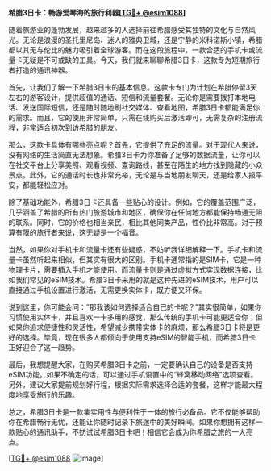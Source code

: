 **希腊3日卡：畅游爱琴海的旅行利器[[TG💪+ @esim1088](https://t.me/s/esim1088)]**

随着旅游业的蓬勃发展，越来越多的人选择前往希腊感受其独特的文化与自然风光。无论是浪漫的圣托里尼岛、迷人的雅典卫城，还是宁静的米科诺斯小镇，希腊都以其无与伦比的魅力吸引着全球游客。而在这段旅程中，一款合适的手机卡或流量卡无疑是不可或缺的工具。今天，我们就来聊聊希腊3日卡，这款专为短期旅行者打造的通讯神器。

首先，让我们了解一下希腊3日卡的基本信息。这款卡专门为计划在希腊停留3天左右的游客设计，提供超值的通话、短信和流量套餐。无论你是需要拨打本地电话、发送国际短信，还是随时随地刷社交媒体、查看地图，希腊3日卡都能满足你的需求。而且，它的使用非常简单，只需在线购买后激活即可，无需复杂的注册流程，非常适合初次到访希腊的朋友。

那么，这款卡具体有哪些亮点呢？首先，它提供了充足的流量。对于现代人来说，没有网络的生活简直无法想象。希腊3日卡为你准备了足够的数据流量，让你可以在社交平台上分享美照、观看视频、查询路线，甚至在陌生的地方找到隐藏的小众景点。此外，它的通话时长也非常充裕，无论是与当地朋友聊天，还是给家人报平安，都能轻松应对。

除了基础功能外，希腊3日卡还具备一些贴心的设计。例如，它的覆盖范围广泛，几乎涵盖了希腊的所有热门旅游城市和地区，确保你在任何地方都能保持畅通无阻的联系。同时，它的价格也相当亲民，相比其他同类产品，性价比非常高。对于预算有限的旅行者来说，这无疑是一个福音。

当然，如果你对手机卡和流量卡还有些疑惑，不妨听我详细解释一下。手机卡和流量卡虽然听起来相似，但其实有很大的区别。手机卡通常指的是SIM卡，它是一种物理卡片，需要插入手机才能使用。而流量卡则是通过虚拟方式实现数据连接，比如我们常见的eSIM技术。希腊3日卡采用的就是这种先进的eSIM技术，用户可以直接通过手机设置进行激活，无需更换实体卡，既方便又环保。

说到这里，你可能会问：“那我该如何选择适合自己的卡呢？”其实很简单，如果你习惯使用实体卡，并且喜欢一卡多用的感觉，那么传统的手机卡可能更适合你；但如果你追求便捷性和灵活性，希望减少携带实体卡的麻烦，那么希腊3日卡将是更好的选择。毕竟，现在很多人都倾向于使用支持eSIM的智能手机，而希腊3日卡正好迎合了这一趋势。

最后，我想提醒大家，在购买希腊3日卡之前，一定要确认自己的设备是否支持eSIM功能。如果不确定的话，可以通过手机设置中的“蜂窝移动网络”选项查看。另外，建议大家提前规划好行程，根据实际需求选择合适的套餐，这样才能最大程度地享受旅行的乐趣。

总之，希腊3日卡是一款集实用性与便利性于一体的旅行必备品。它不仅能够帮助你在希腊畅行无忧，还能让你随时记录下旅途中的美好瞬间。如果你想拥有这样一款贴心的通讯助手，不妨试试希腊3日卡吧！相信它会成为你希腊之旅的一大亮点。

[[TG💪+ @esim1088](https://t.me/s/esim1088) ![Image](https://i.postimg.cc/4NQfJmqS/Snipaste-2025-05-13-00-14-12.png)]